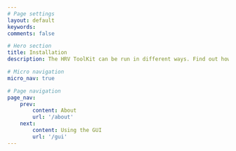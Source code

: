 ```yaml
---
# Page settings
layout: default
keywords:
comments: false

# Hero section
title: Installation
description: The HRV ToolKit can be run in different ways. Find out how to install it here.

# Micro navigation
micro_nav: true

# Page navigation
page_nav:
    prev:
        content: About
        url: '/about'
    next:
        content: Using the GUI
        url: '/gui'
---
```

